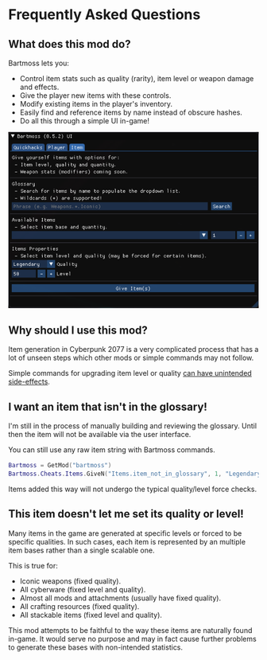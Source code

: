 # Frequently Asked Questions

## What does this mod do?
Bartmoss lets you:
 - Control item stats such as quality (rarity), item level or weapon damage and effects.
 - Give the player new items with these controls.
 - Modify existing items in the player's inventory.
 - Easily find and reference items by name instead of obscure hashes.
 - Do all this through a simple UI in-game!

![bartmoss_items_ui](images/item.png)

## Why should I use this mod?
Item generation in Cyberpunk 2077 is a very complicated process that has a lot of unseen steps which other mods or simple commands may not follow.

Simple commands for upgrading item level or quality [can have unintended side-effects](https://www.youtube.com/watch?v=l13OkxImayk).

## I want an item that isn't in the glossary!
I'm still in the process of manually building and reviewing the glossary.
Until then the item will not be available via the user interface.

You can still use any raw item string with Bartmoss commands.
```lua
Bartmoss = GetMod("bartmoss")
Bartmoss.Cheats.Items.GiveN("Items.item_not_in_glossary", 1, "Legendary", 50)
```

Items added this way will not undergo the typical quality/level force checks.

## This item doesn't let me set its quality or level!
Many items in the game are generated at specific levels or forced to be specific qualities. 
In such cases, each item is represented by an multiple item bases rather than a single scalable one.

This is true for:
 - Iconic weapons (fixed quality).
 - All cyberware (fixed level and quality).
 - Almost all mods and attachments (usually have fixed quality).
 - All crafting resources (fixed quality).
 - All stackable items (fixed level and quality).

This mod attempts to be faithful to the way these items are naturally found in-game.
It would serve no purpose and may in fact cause further problems to generate these bases with non-intended statistics.
